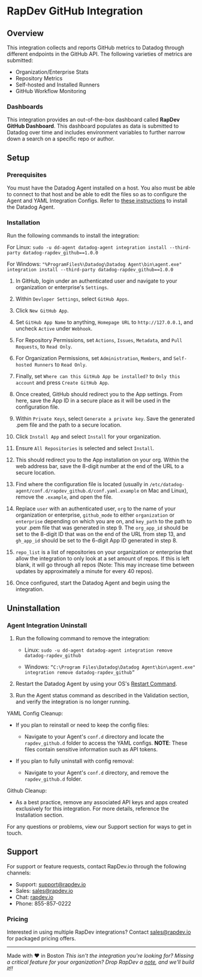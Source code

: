 # RapDev GitHub Integration

## Overview
This integration collects and reports GitHub metrics to Datadog through
different endpoints in the GitHub API. The following varieties
of metrics are submitted:
+ Organization/Enterprise Stats
+ Repository Metrics
+ Self-hosted and Installed Runners
+ GitHub Workflow Monitoring

### Dashboards
This integration provides an out-of-the-box dashboard called
**RapDev GitHub Dashboard**.
This dashboard populates as data is submitted to Datadog over time and includes
environment variables to further narrow down a search
on a specific repo or author.

## Setup

### Prerequisites
You must have the Datadog Agent installed on a host. You also
must be able to connect to that host and be able to edit the files
so as to configure the Agent and YAML Integration Configs.  Refer to [these instructions](https://docs.datadoghq.com/getting_started/agent/) to install the Datadog Agent.

### Installation

Run the following commands to install the integration:

For Linux:
`sudo -u dd-agent datadog-agent integration install --third-party datadog-rapdev_github==1.0.0`

For Windows:
`"%ProgramFiles%\Datadog\Datadog Agent\bin\agent.exe" integration install --third-party datadog-rapdev_github==1.0.0` 

1. In GitHub, login under an authenticated user and navigate to your organization or enterprise's `Settings`.

2. Within `Devloper Settings`, select `GitHub Apps`.

3. Click `New GitHub App`.

4. Set `GitHub App Name` to anything, `Homepage URL` to `http://127.0.0.1`, and uncheck `Active` under `Webhook`.

5. For Repository Permissions, set `Actions`, `Issues`, `Metadata`, and `Pull Requests`, to `Read Only`.

6. For Organization Permissions, set `Administration`, `Members`, and `Self-hosted Runners` to `Read Only`.

7. Finally, set `Where can this GitHub App be installed?` to `Only this account` and press `Create GitHub App`.

8. Once created, GitHub should redirect you to the App settings. From here, save the App ID in a secure place as it will be used in the configuration file.

9. Within `Private Keys`, select `Generate a private key`. Save the generated .pem file and the path to a secure location.

10. Click `Install App` and select `Install` for your organization.

11. Ensure `All Repositories` is selected and select `Install`.

12. This should redirect you to the App installation on your org. Within the web address bar, save the 8-digit number at the end of the URL to a secure location.

13. Find where the configuration file is located (usually in `/etc/datadog-agent/conf.d/rapdev_github.d/conf.yaml.example` on Mac and Linux), remove the `.example`, and open the file.

14. Replace `user` with an authenticated user, `org` to the name of your organization or enterprise, `github_mode` to either `organization` or `enterprise` depending on which you are on, and `key_path` to the path to your .pem file that was generated in step 9. The `org_app_id` should be set to the 8-digit ID that was on the end of the URL from step 13, and `gh_app_id` should be set to the 6-digit App ID generated in step 8.

15. `repo_list` is a list of repositories on your organization or enterprise that allow the integration to only look at a set amount of repos. If this is left blank, it will go through all repos (Note: This may increase time between updates by approximately a minute for every 40 repos).

16. Once configured, start the Datadog Agent and begin using the integration.

## Uninstallation

### Agent Integration Uninstall 

1. Run the following command to remove the integration:

    - Linux: `sudo -u dd-agent datadog-agent integration remove datadog-rapdev_github`

    - Windows: `“C:\Program Files\Datadog\Datadog Agent\bin\agent.exe" integration remove datadog-rapdev_github”`
        
2. Restart the Datadog Agent by using your OS's [Restart Command](https://docs.datadoghq.com/agent/guide/agent-commands/?tab=agentv6v7#restart-the-agent).

3. Run the Agent status command as described in the Validation section, and verify the integration is no longer running.

YAML Config Cleanup:
- If you plan to reinstall or need to keep the config files:
    - Navigate to your Agent's `conf.d` directory and locate the `rapdev_github.d` folder to access the YAML configs. **NOTE**: These files contain sensitive information such as API tokens.
    
- If you plan to fully uninstall with config removal:
    - Navigate to your Agent's `conf.d` directory, and remove the `rapdev_github.d` folder.

Github Cleanup:
- As a best practice, remove any associated API keys and apps created exclusively for this integration. For more details, reference the Installation section.

For any questions or problems, view our Support section for ways to get in touch.

## Support
For support or feature requests, contact RapDev.io through the following channels:
- Support: support@rapdev.io
- Sales: sales@rapdev.io
- Chat: [rapdev.io](https://www.rapdev.io/#Get-in-touch)
- Phone: 855-857-0222

### Pricing

Interested in using multiple RapDev integrations? Contact [sales@rapdev.io](mailto:sales@rapdev.io) for packaged pricing offers.

---
Made with ❤️ in Boston
*This isn't the integration you're looking for? Missing a critical feature for your organization? Drop RapDev a 
[note](mailto:support@rapdev.io), and we'll build it!!*
